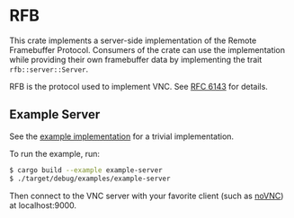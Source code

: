 # RFB

This crate implements a server-side implementation of the Remote Framebuffer
Protocol. Consumers of the crate can use the implementation while providing
their own framebuffer data by implementing the trait `rfb::server::Server`.

RFB is the protocol used to implement VNC. See [RFC
6143](https://www.rfc-editor.org/rfc/rfc6143.html) for details.

## Example Server

See the [example implementation](examples/server.rs) for a trivial
implementation.

To run the example, run:
```bash
$ cargo build --example example-server
$ ./target/debug/examples/example-server
```

Then connect to the VNC server with your favorite client (such as
[noVNC](https://github.com/novnc/noVNC)) at localhost:9000.
